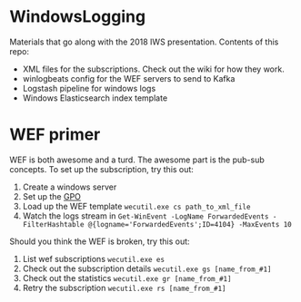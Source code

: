 # WindowsLogging
Materials that go along with the 2018 IWS presentation. Contents of this repo:
- XML files for the subscriptions. Check out the wiki for how they work.
- winlogbeats config for the WEF servers to send to Kafka
- Logstash pipeline for windows logs
- Windows Elasticsearch index template

# WEF primer
WEF is both awesome and a turd. The awesome part is the pub-sub concepts. To set up the subscription, try this out:
1. Create a windows server
2. Set up the [GPO](https://github.com/fib0nacci/WindowsLogging/wiki/Group-Policy-Configuration)
3. Load up the WEF template
```wecutil.exe cs path_to_xml_file```
4. Watch the logs stream in
```Get-WinEvent -LogName ForwardedEvents -FilterHashtable @{logname='ForwardedEvents';ID=4104} -MaxEvents 10```

Should you think the WEF is broken, try this out:
1. List wef subscriptions
```wecutil.exe es```
2. Check out the subscription details
```wecutil.exe gs [name_from_#1]```
3. Check out the statistics
```wecutil.exe gr [name_from_#1]```
4. Retry the subscription
```wecutil.exe rs [name_from_#1]```
